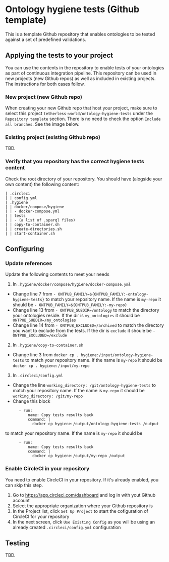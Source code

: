 # Ontology hygiene tests (Github template)
This is a template Github repository that enables ontologies to be tested against a set of predefined validations.

## Applying the tests to your project
You can use the contents in the repository to enable tests of your ontologies as part of continuous integration pipeline. This repository can be used in new projects (new Github repos) as well as included in existing projects. The instructions for both cases follow.

### New project (new Github repo)
When creating your new Github repo that host your project, make sure to select this project `tetherless-world/ontology-hygiene-tests` under the `Repository template` section. There is no need to check the option `Include all branches`. See the image below.

### Existing project (existing Github repo)
TBD.

### Verify that you repository has the correct hygiene tests content
Check the root directory of your repository. You should have (alogside your own content) the following content:
```
| .circleci
| | config.yml
| .hygiene
| | docker/compose/hygiene
| | - docker-compose.yml
| | tests
| | - (a list of .sparql files)
| | copy-to-container.sh
| | create-directories.sh
| | start-container.sh
```

## Configuring

### Update references
Update the following contents to meet your needs
1. In `.hygiene/docker/compose/hygiene/docker-compose.yml`
- Change line 7 from `- ONTPUB_FAMILY=${ONTPUB_FAMILY:-ontology-hygiene-tests}` to match your repository name. If the name is `my-repo` it should be `- ONTPUB_FAMILY=${ONTPUB_FAMILY:-my-repo}`
- Change line 13 from `- ONTPUB_SUBDIR=/ontology` to match the directory your ontologies reside. If the dir is `my_ontologies` it should be `- ONTPUB_SUBDIR=/my_ontologies`
- Change line 14 from `- ONTPUB_EXCLUDED=/archived` to match the directory you want to exclude from the tests. If the dir is `exclude` it shoule be `- ONTPUB_EXCLUDED=/exclude`

2. In `.hygiene/copy-to-container.sh`
- Change line 3 from `docker cp . hygiene:/input/ontology-hygiene-tests` to match your repository name. If the name is `my-repo` it should be `docker cp . hygiene:/input/my-repo`

3. In `.circleci/config.yml`
- Change the line `working_directory: /git/ontology-hygiene-tests` to match your repository name. If the name is `my-repo` it should be `working_directory: /git/my-repo`
- Change this block
```
      - run:
          name: Copy tests results back
          command: |
            docker cp hygiene:/output/ontology-hygiene-tests /output
```
to match your repository name. If the name is `my-repo` it should be
```
      - run:
          name: Copy tests results back
          command: |
            docker cp hygiene:/output/my-repo /output
```

### Enable CircleCI in your repository
You need to enable CircleCI in your repository. If it's already enabled, you can skip this step.
1. Go to https://app.circleci.com/dashboard and log in with yout Github account
2. Select the appropriate organization where your Github repository is
3. In the Project list, click `Set Up Project` to start the cofiguration of CircleCI for your repository
4. In the next screen, click `Use Existing Config` as you will be using an already created `.circleci/config.yml` configuration

## Testing
TBD.
